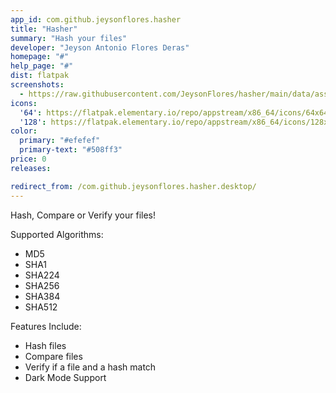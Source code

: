 ```yaml
---
app_id: com.github.jeysonflores.hasher
title: "Hasher"
summary: "Hash your files"
developer: "Jeyson Antonio Flores Deras"
homepage: "#"
help_page: "#"
dist: flatpak
screenshots:
  - https://raw.githubusercontent.com/JeysonFlores/hasher/main/data/assets/screenshots/screenshot-1.png
icons:
  '64': https://flatpak.elementary.io/repo/appstream/x86_64/icons/64x64/com.github.jeysonflores.hasher.png
  '128': https://flatpak.elementary.io/repo/appstream/x86_64/icons/128x128/com.github.jeysonflores.hasher.png
color:
  primary: "#efefef"
  primary-text: "#508ff3"
price: 0
releases:

redirect_from: /com.github.jeysonflores.hasher.desktop/
---
```


<p>Hash, Compare or Verify your files!</p>
<p>Supported Algorithms:</p>
<ul>
<li>MD5</li>
<li>SHA1</li>
<li>SHA224</li>
<li>SHA256</li>
<li>SHA384</li>
<li>SHA512</li>
</ul>
<p>Features Include:</p>
<ul>
<li>Hash files</li>
<li>Compare files</li>
<li>Verify if a file and a hash match</li>
<li>Dark Mode Support</li>
</ul>